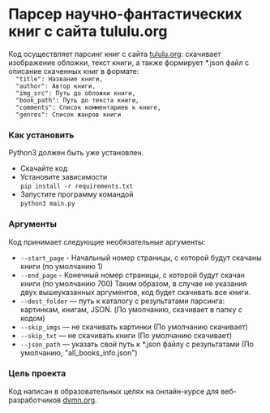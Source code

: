 # Парсер научно-фантастических книг с сайта tululu.org

Код осуществляет парсинг книг с сайта [tululu.org](https://tululu.org/):
скачивает изображение обложки,
текст книги, а также формирует *.json файл с описание скаченных книг в формате:  
```  "title": Название книги,```  
```  "author": Автор книги,```  
```  "img_src": Путь до обложки книги,```  
```  "book_path": Путь до текста книги,```  
```  "comments": Список комментариев к книге,```  
```  "genres": Список жанров книги```

### Как установить

Python3 должен быть уже установлен.
* Скачайте код
* Установите зависимости  
```pip install -r requirements.txt```
* Запустите программу командой  
```python3 main.py```

### Аргументы

Код принимает следующие необязательные аргументы:
* ```--start_page``` - Начальный номер страницы, с которой будут скачаны книги (по умолчанию 1)
* ```--end_page``` - Конечный номер страницы, с которой будут скачан книги (по умолчанию 700)
Таким образом, в случае не указания двух вышеуказанных аргументов, код будет скачивать все книги.
* ```--dest_folder``` — путь к каталогу с результатами парсинга: картинкам, книгам, JSON. (По умолчанию, скачивает в папку с кодом)
* ```--skip_imgs``` — не скачивать картинки (По умолчанию скачивает)
* ```--skip_txt``` — не скачивать книги (По умолчанию скачивает)
* ```--json_path``` — указать свой путь к *.json файлу с результатами (По умолчанию, "all_books_info.json")

### Цель проекта

Код написан в образовательных целях на онлайн-курсе для веб-разработчиков [dvmn.org](https://dvmn.org/).
